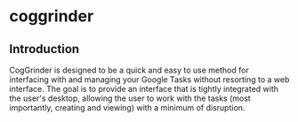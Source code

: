 coggrinder
==========

Introduction
------------

CogGrinder is designed to be a quick and easy to use method for interfacing with and managing your Google Tasks without resorting to a web interface. The goal is to provide an interface that is tightly integrated with the user's desktop, allowing the user to work with the tasks (most importantly, creating and viewing) with a minimum of disruption.
